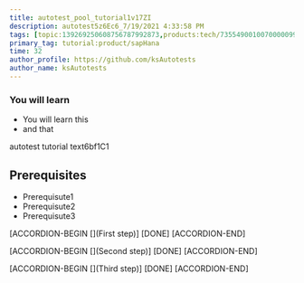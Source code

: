 ```yaml
---
title: autotest_pool_tutorial1v17ZI
description: autotest5z6Ec6_7/19/2021 4:33:58 PM
tags: [topic:139269250608756787992873,products:tech/73554900100700000996,tutorial:experience/advanced]
primary_tag: tutorial:product/sapHana
time: 32
author_profile: https://github.com/ksAutotests
author_name: ksAutotests
---
```

### You will learn
- You will learn this
- and that

autotest tutorial text6bf1C1

## Prerequisites
- Prerequisute1
- Prerequisute2
- Prerequisute3

[ACCORDION-BEGIN [](First step)]
[DONE]
[ACCORDION-END]

[ACCORDION-BEGIN [](Second step)]
[DONE]
[ACCORDION-END]

[ACCORDION-BEGIN [](Third step)]
[DONE]
[ACCORDION-END]

